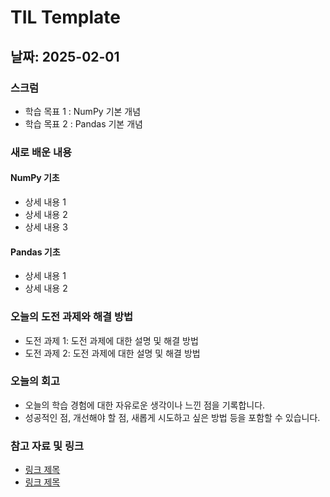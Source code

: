 # TIL Template

## 날짜: 2025-02-01

### 스크럼
- 학습 목표 1 : NumPy 기본 개념
- 학습 목표 2 : Pandas 기본 개념

### 새로 배운 내용
#### NumPy 기초
- 상세 내용 1
- 상세 내용 2
- 상세 내용 3

#### Pandas 기초
- 상세 내용 1
- 상세 내용 2

### 오늘의 도전 과제와 해결 방법
- 도전 과제 1: 도전 과제에 대한 설명 및 해결 방법
- 도전 과제 2: 도전 과제에 대한 설명 및 해결 방법

### 오늘의 회고
- 오늘의 학습 경험에 대한 자유로운 생각이나 느낀 점을 기록합니다.
- 성공적인 점, 개선해야 할 점, 새롭게 시도하고 싶은 방법 등을 포함할 수 있습니다.

### 참고 자료 및 링크
- [링크 제목](URL)
- [링크 제목](URL)
